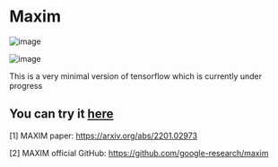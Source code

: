 # Maxim 
![image](https://user-images.githubusercontent.com/56045049/229113962-bcbdbdbd-2c42-451b-9e0d-44ff6d01e06a.png)

![image](https://user-images.githubusercontent.com/56045049/232765382-1f775bb3-5195-4459-9dfc-d8568fcf6e09.png)

This is a very minimal version of tensorflow which is currently under progress

## You can try it [here](https://colab.research.google.com/github/google-research/maxim/blob/master/colab_inference_demo.ipynb)

[1] MAXIM paper: https://arxiv.org/abs/2201.02973

[2] MAXIM official GitHub: https://github.com/google-research/maxim


